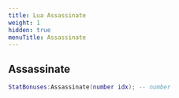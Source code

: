 ```yaml
---
title: Lua Assassinate
weight: 1
hidden: true
menuTitle: Assassinate
---
```

## Assassinate
```lua
StatBonuses:Assassinate(number idx); -- number
```